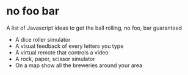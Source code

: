 # no foo bar
A list of Javascript ideas to get the ball rolling, no foo, bar guaranteed

- A dice roller simulator
- A visual feedback of every letters you type
- A virtual remote that controls a video
- A rock, paper, scissor simulator
- On a map show all the breweries around your area
